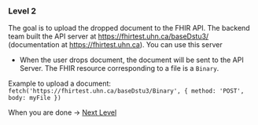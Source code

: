 


### Level 2

The goal is to upload the dropped document to the FHIR API.
The backend team built the API server at https://fhirtest.uhn.ca/baseDstu3/ (documentation at https://fhirtest.uhn.ca). You can use this server

* When the user drops document, the document will be sent to the API Server. The FHIR resource corresponding to a file is a `Binary`.  

Example to upload a document: `fetch('https://fhirtest.uhn.ca/baseDstu3/Binary', { method: 'POST', body: myFile })`

When you are done -> [Next Level](https://github.com/honestica/frontend-jobs/tree/master/lvl3)
